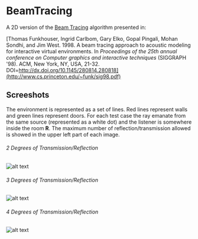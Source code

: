 # BeamTracing
A 2D version of the [Beam Tracing](https://en.wikipedia.org/wiki/Beam_tracing) algorithm presented in:

[Thomas Funkhouser, Ingrid Carlbom, Gary Elko, Gopal Pingali, Mohan Sondhi, and Jim West. 1998. A beam tracing approach to acoustic modeling for interactive virtual environments. In *Proceedings of the 25th annual conference on Computer graphics and interactive techniques* (SIGGRAPH '98). ACM, New York, NY, USA, 21-32. DOI=http://dx.doi.org/10.1145/280814.280818](http://www.cs.princeton.edu/~funk/sig98.pdf)

## Screeshots
The environment is represented as a set of lines. Red lines represent walls and green lines represent doors. For each test case the ray emanate from the same source (represented as a white dot) and the listener is somewhere inside the room **R**. The maximum number of reflection/transmission allowed is showed in the upper left part of each image. 

###### 2 Degrees of Transmission/Reflection
![alt text](https://github.com/paulaceccon/BeamTracing/blob/master/Results/d2to2.png)

###### 3 Degrees of Transmission/Reflection
![alt text](https://github.com/paulaceccon/BeamTracing/blob/master/Results/d3to2.png)

###### 4 Degrees of Transmission/Reflection
![alt text](https://github.com/paulaceccon/BeamTracing/blob/master/Results/d4to0.png)
